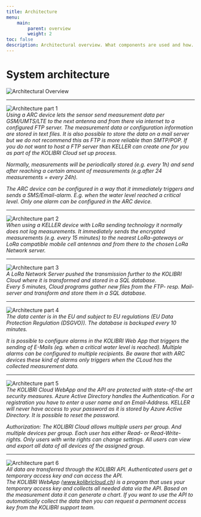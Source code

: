 ```yaml
---
title: Architecture
menu:
    main:
        parent: overview
        weight: 2
toc: false
description: Architectural overview. What components are used and how.
---
```


# System architecture

![Architectural Overview](<https://docs.kolibricloud.ch/cloud-interfaces/img/KellerCloud_Architecture.png>"Architectural Overview")

---  

![Architecture part 1](../../img/arch2.png)  
*Using a ARC device lets the sensor send measurement data per GSM/UMTS/LTE to the next antenna and from there via internet to a configured FTP server. The measurement data or configuration information are stored in text files. It is also possible to store the data on a mail server but we do not recommend this as FTP is more reliable than SMTP/POP. If you do not want to host a FTP server than KELLER can create one for you as part of the KOLIBRI Cloud set up process.*  

*Normally, measurements will be periodically stored (e.g. every 1h) and send after reaching a certain amount of measurements (e.g.after 24 measurements = every 24h).*  

*The ARC device can be configured in a way that it immediately triggers and sends a SMS/Email-alarm. E.g. when the water level reached a critical level. Only one alarm can be configured in the ARC device.*
  
---  
![Architecture part 2](../../img/arch1.png)  
*When using a KELLER device with LoRa sending technology it normally does not log measurements. It immediately sends the encrypted measurements (e.g. every 15 minutes) to the nearest LoRa-gateways or LoRa compatible mobile cell antennas and from there to the chosen LoRa Network server.*
  
---  
![Architecture part 3](../../img/arch3.png)  
*A LoRa Network Server pushed the transmission further to the KOLIBRI Cloud where it is transformed and stored in a SQL database.*  
*Every 5 minutes, Cloud programs gather new files from the FTP- resp. Mail-server and transform and store them in a SQL database.*
  
---
![Architecture part 4](../../img/arch4.png)  
*The data center is in the EU and subject to EU regulations (EU Data Protection Regulation (DSGVO)). The database is backuped every 10 minutes.*  

*It is possible to configure alarms in the KOLIBRI Web App that triggers the sending of E-Mails (eg. when a critical water level is reached). Multiple alarms can be configured to multiple recipients. Be aware that with ARC devices these kind of alarms only triggers when the CLoud has the collected measurement data.*
  
---  
![Architecture part 5](../../img/arch6.png)  
*The KOLIBRI Cloud WebApp and the API are protected with state-of-the art security measures. Azure Active Directory handles the Authentication. For a registration you have to enter a user name and an Email-Address. KELLER will never have access to your password as it is stored by Azure Active Directory. It is possible to reset the password.*  

*Authorization: The KOLIBRI Cloud allows multiple users per group. And multiple devices per group. Each user has either Read- or Read-Write-rights. Only users with write rights can change settings. All users can view and export all data of all devices of the assigned group.*
  
---
![Architecture part 6](../../img/arch5.png)  
*All data are transferred through the KOLIBRI API. Authenticated users get a temporary access key and can access the API.*  
*The KOLIBRI WebApp (www.kolibricloud.ch) is a program that uses your temporary access key and collects all needed data via the API. Based on the measurement data it can generate a chart.*
*If you want to use the API to automatically collect the data then you can request a permanent access key from the KOLIBRI support team.*
